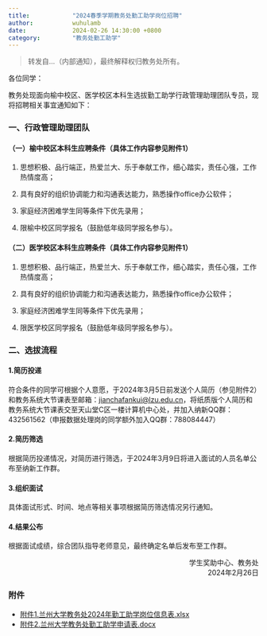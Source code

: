 ```yaml
---
title:            "2024春季学期教务处勤工助学岗位招聘"
author:           wuhulamb
date:             2024-02-26 14:30:00 +0800
category:         "教务处勤工助学"
---
```


> 转发自...（内部通知），最终解释权归教务处所有。

各位同学：

教务处现面向榆中校区、医学校区本科生选拔勤工助学行政管理助理团队专员，现将招聘相关事宜通知如下：

### 一、行政管理助理团队

#### （一）榆中校区本科生应聘条件（具体工作内容参见附件1）

1. 思想积极、品行端正，热爱兰大、乐于奉献工作，细心踏实，责任心强，工作热情度高；

2. 具有良好的组织协调能力和沟通表达能力，熟悉操作office办公软件；

3. 家庭经济困难学生同等条件下优先录用；

4. 限榆中校区同学报名（鼓励低年级同学报名参与）。

#### （二）医学校区本科生应聘条件（具体工作内容参见附件1）

1. 思想积极、品行端正，热爱兰大、乐于奉献工作，细心踏实，责任心强，工作热情度高；

2. 具有良好的组织协调能力和沟通表达能力，熟悉操作office办公软件；

3. 家庭经济困难学生同等条件下优先录用；

4. 限医学校区同学报名（鼓励低年级同学报名参与）。

### 二、选拔流程

#### 1.简历投递

符合条件的同学可根据个人意愿，于2024年3月5日前发送个人简历（参见附件2）和教务系统大节课表至邮箱：jianchafankui@lzu.edu.cn，将纸质版个人简历和教务系统大节课表交至天山堂C区一楼计算机中心处，并加入纳新QQ群：432561562（申报数据处理岗的同学额外加入QQ群：788084447）

#### 2.简历筛选

根据简历投递情况，对简历进行筛选，于2024年3月9日将进入面试的人员名单公布至纳新工作群。

#### 3.组织面试

具体面试形式、时间、地点等相关事项根据简历筛选情况另行通知。

#### 4.结果公布

根据面试成绩，综合团队指导老师意见，最终确定名单后发布至工作群。

<p align="right">学生奖助中心、教务处<br>2024年2月26日</p>

### 附件

- [附件1.兰州大学教务处2024年勤工助学岗位信息表.xlsx](/media/download/N20240226recruit-information.xlsx)
- [附件2.兰州大学教务处勤工助学申请表.docx](/media/download/N20240226application-form.docx)
